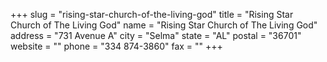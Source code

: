 +++
slug = "rising-star-church-of-the-living-god"
title = "Rising Star Church of The Living God"
name = "Rising Star Church of The Living God"
address = "731 Avenue A"
city = "Selma"
state = "AL"
postal = "36701"
website = ""
phone = "334 874-3860"
fax = ""
+++
